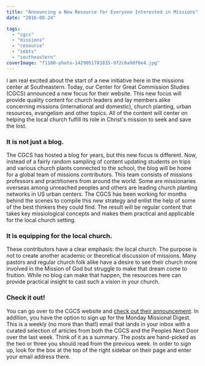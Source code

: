 ```yaml
---
title: "Announcing a New Resource for Everyone Interested in Missions"
date: "2016-08-24"

tags: 
  - "cgcs"
  - "missions"
  - "resource"
  - "sebts"
  - "southeastern"
coverImage: "f1100-photo-1429051781835-9f2c0a9df6e4.jpg"
---
```


I am real excited about the start of a new initiative here in the missions center at Southeastern. Today, our Center for Great Commission Studies (CGCS) announced a new focus for their website. This new focus will provide quality content for church leaders and lay members alike concerning missions (international and domestic), church planting, urban resources, evangelism and other topics. All of the content will center on helping the local church fulfill its role in Christ's mission to seek and save the lost.

### It is not just a blog.

The CGCS has hosted a blog for years, but this new focus is different. Now, instead of a fairly random sampling of content updating students on trips and various church plants connected to the school, the blog will be home for a global team of missions contributors. This team consists of missions professors and practitioners from around the world. Some are missionaries overseas among unreached peoples and others are leading church planting networks in US urban centers. The CGCS has been working for months behind the scenes to compile this new strategy and enlist the help of some of the best thinkers they could find. The result will be regular content that takes key missiological concepts and makes them practical and applicable for the local church setting.

### It is equipping for the local church.

These contributors have a clear emphasis: the local church. The purpose is not to create another academic or theoretical discussion of missions. Many pastors and regular church folk alike have a desire to see their church more involved in the Mission of God but struggle to make that dream come to fruition. While no blog can make that happen, the resources here can provide practical insight to cast such a vision in your church.

### Check it out!

You can go over to the CGCS website and [check out their announcement](http://www.thecgcs.org/2016/08/fresh-start-same-mission/). In addition, you have the option to sign up for the Monday Missional Digest. This is a weekly (no more than that!) email that lands in your inbox with a curated selection of articles from both the CGCS and the Peoples Next Door over the last week. Think of it as a summary. The posts are hand-picked as the two or three you should read from the previous week. In order to sign up, look for the box at the top of the right sidebar on their page and enter your email address there.
